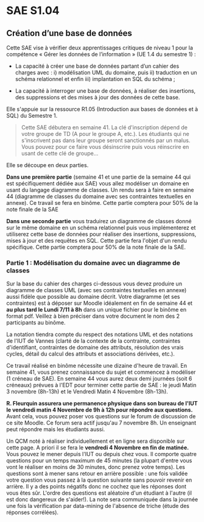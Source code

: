 # SAE S1.04
## Création d’une base de données
Cette SAE vise à vérifier deux apprentissages critiques de niveau 1 pour la compétence « Gérer les données de l’information » (UE 1.4 du semestre 1) :

- La capacité à créer une base de données partant d’un cahier des charges avec : i) modélisation UML du domaine, puis ii) traduction en un schéma relationnel et enfin iii) implantation en SQL du schéma ;

- La capacité à interroger une base de données, à réaliser des insertions, des suppressions et des mises à jour des données de cette base.

Elle s'appuie sur la ressource R1.05 (Introduction aux bases de données et à SQL) du Semestre 1.

> Cette SAE débutera en semaine 41. La clé d'inscription dépend de votre groupe de TD (A pour le groupe A, etc.). Les étudiants qui ne s'inscrivent pas dans leur groupe seront sanctionnés par un malus. Vous pouvez pour ce faire vous désinscrire puis vous réinscrire en usant de cette clé de groupe...

Elle se découpe en deux parties.

**Dans une première partie** (semaine 41 et une partie de la semaine 44 qui est spécifiquement dédiée aux SAE) vous allez modéliser un domaine en usant du langage diagramme de classes. Un rendu sera à faire en semaine 44 (diagramme de classes du domaine avec ses contraintes textuelles en annexe). Ce travail se fera en binôme. Cette partie comptera pour 50% de la note finale de la SAE

**Dans une seconde partie** vous traduirez un diagramme de classes donné sur le même domaine en un schéma relationnel puis vous implémenterez et utiliserez cette base de données pour réaliser des insertions, suppressions, mises à jour et des requêtes en SQL. Cette partie fera l'objet d'un rendu spécifique. Cette partie comptera pour 50% de la note finale de la SAE.

### Partie 1 : Modélisation du domaine avec un diagramme de classes
Sur la base du cahier des charges ci-dessous vous devez produire un diagramme de classes UML (avec ses contraintes textuelles en annexe) aussi fidèle que possible au domaine décrit. Votre diagramme (et ses contraintes) est à déposer sur Moodle idéalement en fin de semaine 44 et **au plus tard le Lundi 7/11 à 8h** dans un unique fichier pour le binôme en format pdf. Veillez à bien préciser dans votre document le nom des 2 participants au binôme.

La notation tiendra compte du respect des notations UML et des notations de l'IUT de Vannes (clarté de la contexte de la contrainte, contraintes d'identifiant, contraintes de domaine des attributs, résolution des vrais cycles, détail du calcul des attributs et associations dérivées, etc.).

Ce travail réalisé en binôme nécessite une dizaine d'heure de travail. En semaine 41, vous prenez connaissance du sujet et commencez à modéliser (1 créneau de SAE). En semaine 44 vous aurez deux demi journées (soit 6 créneaux) prévues à l'EDT pour terminer cette partie de SAE : le jeudi Matin 3 novembre (8h-13h) et le Vendredi Matin 4 Novembre (8h-13h).

**R. Fleurquin assurera une permanence physique dans son bureau de l'IUT le vendredi matin 4 Novembre de 9h à 12h pour répondre aux questions.** Avant cela, vous pouvez poser vos questions sur le forum de discussion de ce site Moodle. Ce forum sera actif jusqu'au 7 novembre 8h. Un enseignant peut répondre mais les étudiants aussi.

Un QCM noté à réaliser individuellement et en ligne sera disponible sur cette page. A priori il se fera le **vendredi 4 Novembre en fin de matinée.** Vous pouvez le mener depuis l'IUT ou depuis chez vous. Il comporte quatre questions pour un temps maximum de 45 minutes (la plupart d'entre vous vont le réaliser en moins de 30 minutes, donc prenez votre temps). Les questions sont à mener sans retour en arrière possible : une fois validée votre question vous passez à la question suivante sans pouvoir revenir en arrière. Il y a des points négatifs donc ne cochez que les réponses dont vous êtes sûr. L'ordre des questions est aléatoire d'un étudiant à l'autre (il est donc dangereux de s'aider!). La note sera communiquée dans la journée une fois la vérification par data-mining de l'absence de triche (étude des réponses corrélées).
